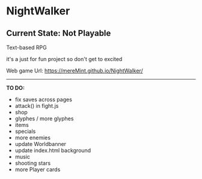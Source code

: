 # NightWalker
## Current State: Not Playable

Text-based RPG

it's a just for fun project so don't get to excited 

Web game Url: https://mereMint.github.io/NightWalker/



------------------------------------------------------

**TO DO:**
- fix saves across pages
- attack() in fight.js
- shop
- glyphes / more glyphes
- items
- specials
- more enemies
- update Worldbanner
- update index.html background
- music
- shooting stars
- more Player cards
